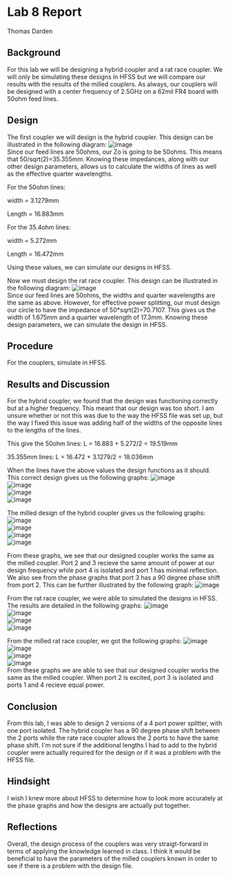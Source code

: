 # Lab 8 Report
Thomas Darden

## Background
For this lab we will be designing a hybrid coupler and a rat race coupler. We will only be simulating these designs in HFSS but we will compare our results with the results of the milled couplers. As always, our couplers will be designed with a center frequency of 2.5GHz on a 62mil FR4 board with 50ohm feed lines. 

## Design
The first coupler we will design is the hybrid coupler. This design can be illustrated in the following diagram:
![image](https://github.com/CourseReps/ECEN452-Spring2016/blob/master/Students/td2016/Lab8/HybridCoupler.png)<br>
Since our feed lines are 50ohms, our Zo is going to be 50ohms. This means that 50/sqrt(2)=35.355mm. Knowing these impedances, along with our other design parameters, allows us to calculate the widths of lines as well as the effective quarter wavelengths.

For the 50ohm lines:

width = 3.1279mm

Length = 16.883mm

For the 35.4ohm lines:

width = 5.272mm

Length = 16.472mm

Using these values, we can simulate our designs in HFSS.

Now we must design the rat race coupler. This design can be illustrated in the following diagram:
![image](https://github.com/CourseReps/ECEN452-Spring2016/blob/master/Students/td2016/Lab8/RatRaceCoupler.png)<br>
Since our feed lines are 50ohms, the widths and quarter wavelengths are the same as above. However, for effective power splitting, our must design our circle to have the impedance of 50*sqrt(2)=70.7107. This gives us the width of 1.675mm and a quarter wavelength of 17.3mm. Knowing these design parameters, we can simulate the design in HFSS.

## Procedure
For the couplers, simulate in HFSS.

## Results and Discussion
For the hybrid coupler, we found that the design was functioning correctly but at a higher frequency. This meant that our design was too short. I am unsure whether or not this was due to the way the HFSS file was set up, but the way I fixed this issue was adding half of the widths of the opposite lines to the lengths of the lines.

This give the 50ohm lines: L = 16.883 + 5.272/2 = 19.519mm

35.355mm lines: L = 16.472 + 3.1279/2 = 18.036mm

When the lines have the above values the design functions as it should. This correct design gives us the following graphs:
![image](https://github.com/CourseReps/ECEN452-Spring2016/blob/master/Students/td2016/Lab8/Hybrid_Sim_S21_dB.png)<br>
![image](https://github.com/CourseReps/ECEN452-Spring2016/blob/master/Students/td2016/Lab8/Hybrid_Sim_S21_Phase.png)<br>
![image](https://github.com/CourseReps/ECEN452-Spring2016/blob/master/Students/td2016/Lab8/Hybrid_Sim_Matched_dB.png)<br>
![image](https://github.com/CourseReps/ECEN452-Spring2016/blob/master/Students/td2016/Lab8/Hybrid_Sim_Matched_Phase.png)<br>

The milled design of the hybrid coupler gives us the following graphs:
![image](https://github.com/CourseReps/ECEN452-Spring2016/blob/master/Students/td2016/Lab8/Hybrid_Mil_S21_dB.png)<br>
![image](https://github.com/CourseReps/ECEN452-Spring2016/blob/master/Students/td2016/Lab8/Hybrid_Mil_S21_Phase.png)<br>
![image](https://github.com/CourseReps/ECEN452-Spring2016/blob/master/Students/td2016/Lab8/Hybrid_Mil_Matched_dB.png)<br>
![image](https://github.com/CourseReps/ECEN452-Spring2016/blob/master/Students/td2016/Lab8/Hybrid_Mil_Matched_Phase.png)<br>

From these graphs, we see that our designed coupler works the same as the milled coupler. Port 2 and 3 recieve the same amount of power at our design frequency while port 4 is isolated and port 1 has minimal reflection. 
We also see from the phase graphs that port 3 has a 90 degree phase shift from port 2. This can be further illustrated by the following graph:
![image](https://github.com/CourseReps/ECEN452-Spring2016/blob/master/Students/td2016/Lab8/PhaseDifference.png)<br>

From the rat race coupler, we were able to simulated the designs in HFSS. The results are detailed in the following graphs:
![image](https://github.com/CourseReps/ECEN452-Spring2016/blob/master/Students/td2016/Lab8/Rat_Sim_S21_dB.png)<br>
![image](https://github.com/CourseReps/ECEN452-Spring2016/blob/master/Students/td2016/Lab8/Rat_Sim_S21_Phase.png)<br>
![image](https://github.com/CourseReps/ECEN452-Spring2016/blob/master/Students/td2016/Lab8/Rat_Sim_Match_dB.png)<br>
![image](https://github.com/CourseReps/ECEN452-Spring2016/blob/master/Students/td2016/Lab8/Rat_Sim_Match_Phase.png)<br>

From the milled rat race coupler, we got the following graphs:
![image](https://github.com/CourseReps/ECEN452-Spring2016/blob/master/Students/td2016/Lab8/Rat_Mil_S21_dB.png)<br>
![image](https://github.com/CourseReps/ECEN452-Spring2016/blob/master/Students/td2016/Lab8/Rat_Mil_S21_Phase.png)<br>
![image](https://github.com/CourseReps/ECEN452-Spring2016/blob/master/Students/td2016/Lab8/Rat_Mil_Match_dB.png)<br>
![image](https://github.com/CourseReps/ECEN452-Spring2016/blob/master/Students/td2016/Lab8/Rat_Mil_Match_Phase.png)<br>
From these graphs we are able to see that our designed coupler works the same as the milled coupler. When port 2 is excited, port 3 is isolated and ports 1 and 4 recieve equal power. 

## Conclusion
From this lab, I was able to design 2 versions of a 4 port power splitter, with one port isolated. The hybrid coupler has a 90 degree phase shift between the 2 ports while the rate race coupler allows the 2 ports to have the same phase shift. I'm not sure if the additional lengths I had to add to the hybrid coupler were actually required for the design or if it was a problem with the HFSS file.

## Hindsight
I wish I knew more about HFSS to determine how to look more accurately at the phase graphs and how the designs are actually put together. 

## Reflections
Overall, the design process of the couplers was very straigt-forward in terms of applying the knowledge learned in class. I think it would be beneficial to have the parameters of the milled couplers known in order to see if there is a problem with the design file.
